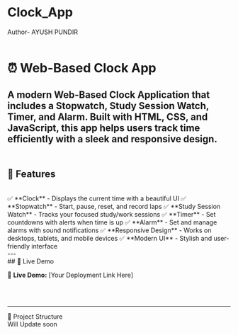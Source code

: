 # Clock_App
Author- AYUSH PUNDIR
<br>
<br>
# ⏰ Web-Based Clock App

A modern **Web-Based Clock Application** that includes a **Stopwatch, Study Session Watch, Timer, and Alarm**. Built with **HTML, CSS, and JavaScript**, this app helps users track time efficiently with a sleek and responsive design.
<br>
<br>
---

## 🚀 Features
<br>
✅ **Clock** - Displays the current time with a beautiful UI  
✅ **Stopwatch** - Start, pause, reset, and record laps  
✅ **Study Session Watch** - Tracks your focused study/work sessions  
✅ **Timer** - Set countdowns with alerts when time is up  
✅ **Alarm** - Set and manage alarms with sound notifications  
✅ **Responsive Design** - Works on desktops, tablets, and mobile devices  
✅ **Modern UI** - Stylish and user-friendly interface  
<br>
---
<br>
## 🎥 Live Demo

🔗 **Live Demo:** [Your Deployment Link Here] 

<br>
<br>

---

 📂 Project Structure
<br>
Will Update soon

